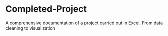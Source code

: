 # Completed-Project
A comprehensive documentation of a project carried out in Excel. From data cleaning to visualization
